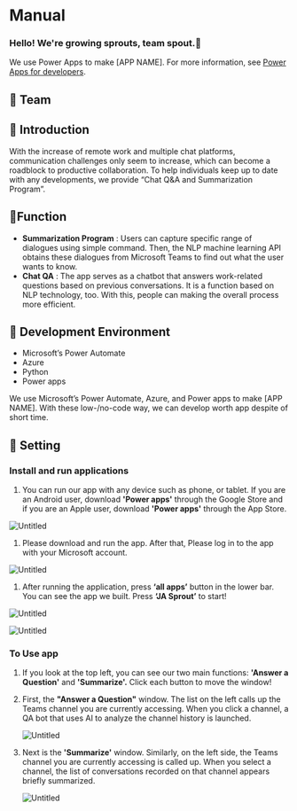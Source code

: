 # Manual

### Hello! **We're growing sprouts, team spout.👋**

We use Power Apps to make [APP NAME]. For more information, see [Power Apps for developers](https://docs.microsoft.com/powerapps/#pivot=home&panel=developer). 

## 🌱 Team

## 🌱 Introduction

With the increase of remote work and multiple chat platforms, communication challenges only seem to increase, which can become a roadblock to productive collaboration. To help individuals keep up to date with any developments, we provide “Chat Q&A and Summarization Program”.

## 🌱Function

- **Summarization Program** : Users can capture specific range of dialogues using simple command. Then, the NLP machine learning API obtains these dialogues from Microsoft Teams to find out what the user wants to know.
- **Chat QA** : The app serves as a chatbot that answers work-related questions based on previous conversations. It is a function based on NLP technology, too. With this, people can making the overall process more efficient.

## 🌱 Development Environment

- Microsoft’s Power Automate
- Azure
- Python
- Power apps

We use Microsoft’s Power Automate, Azure, and Power apps to make [APP NAME]. With these low-/no-code way, we can develop worth app despite of short time. 

## 🌱 Setting

### I**nstall and run applications**

1. You can run our app with any device such as phone, or tablet. If you are an Android user, download **'Power apps'** through the Google Store and if you are an Apple user, download **'Power apps'** through the App Store.

![Untitled](Manual%20c9961146fdc64e7e8e059ba68bda6734/Untitled.jpeg)

1. Please download and run the app. After that, Please log in to the app with your Microsoft account.

![Untitled](Manual%20c9961146fdc64e7e8e059ba68bda6734/Untitled%201.jpeg)

1. After running the application, press **‘all apps’** button in the lower bar. You can see the app we built. Press **‘JA Sprout’** to start!

![Untitled](Manual%20c9961146fdc64e7e8e059ba68bda6734/Untitled%202.jpeg)

![Untitled](Manual%20c9961146fdc64e7e8e059ba68bda6734/Untitled%203.jpeg)

### To Use app

1. If you look at the top left, you can see our two main functions: **'Answer a Question'** and **'Summarize'.** Click each button to move the window!
2. First, the **"Answer a Question"** window. The list on the left calls up the Teams channel you are currently accessing. When you click a channel, a QA bot that uses AI to analyze the channel history is launched.
    
    ![Untitled](Manual%20c9961146fdc64e7e8e059ba68bda6734/Untitled%204.jpeg)
    
3. Next is the **'Summarize'** window. Similarly, on the left side, the Teams channel you are currently accessing is called up. When you select a channel, the list of conversations recorded on that channel appears briefly summarized.
    
    ![Untitled](Manual%20c9961146fdc64e7e8e059ba68bda6734/Untitled%205.jpeg)
